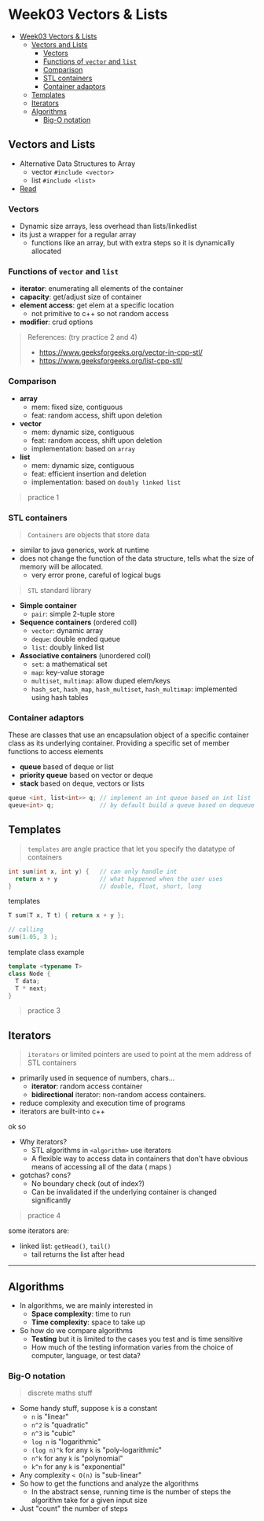 # Week03 Vectors & Lists

- [Week03 Vectors & Lists](#week03-vectors--lists)
  - [Vectors and Lists](#vectors-and-lists)
    - [Vectors](#vectors)
    - [Functions of `vector` and `list`](#functions-of-vector-and-list)
    - [Comparison](#comparison)
    - [STL containers](#stl-containers)
    - [Container adaptors](#container-adaptors)
  - [Templates](#templates)
  - [Iterators](#iterators)
  - [Algorithms](#algorithms)
    - [Big-O notation](#big-o-notation)

## Vectors and Lists

- Alternative Data Structures to Array
  - vector `#include <vector>`
  - list `#include <list>`
- [Read](https://thispointer.com/difference-between-vector-and-list-in-c/)

### Vectors

- Dynamic size arrays, less overhead than lists/linkedlist
- its just a wrapper for a regular array
  - functions like an array, but with extra steps so it is dynamically allocated

### Functions of `vector` and `list`

- **iterator**: enumerating all elements of the container
- **capacity**: get/adjust size of container
- **element access**: get elem at a specific location
  - not primitive to c++ so not random access
- **modifier**: crud options

> References: (try practice 2 and 4)
> - https://www.geeksforgeeks.org/vector-in-cpp-stl/
> - https://www.geeksforgeeks.org/list-cpp-stl/

### Comparison

- **array**
  - mem: fixed size, contiguous
  - feat: random access, shift upon deletion
- **vector**
  - mem: dynamic size, contiguous
  - feat: random access, shift upon deletion
  - implementation: based on `array`
- **list**
  - mem: dynamic size, contiguous
  - feat: efficient insertion and deletion 
  - implementation: based on `doubly linked list`

> practice 1

### STL containers

> `Containers` are objects that store data

- similar to java generics, work at runtime
- does not change the function of the data structure, tells what the size of memory will be allocated.
  - very error prone, careful of logical bugs

> `STL` standard library

- **Simple container**
  - `pair`: simple 2-tuple store
- **Sequence containers** (ordered coll)
  - `vector`: dynamic array
  - `deque`: double ended queue
  - `list`: doubly linked list
- **Associative containers** (unordered coll)
  - `set`: a mathematical set
  - `map`: key-value storage
  - `multiset`, `multimap`: allow duped elem/keys
  - `hash_set`, `hash_map`, `hash_multiset`, `hash_multimap`: implemented using hash tables

### Container adaptors

These are classes that use an encapsulation object of a specific container class as its underlying container.
Providing a specific set of member functions to access elements

- **queue** based of deque or list
- **priority queue** based on vector or deque
- **stack** based on deque, vectors or lists

```cpp
queue <int, list<int>> q; // implement an int queue based on int list
queue<int> q;             // by default build a queue based on dequeue
```

## Templates

> `templates` are angle practice that let you specify the datatype of containers

```cpp
int sum(int x, int y) {   // can only handle int
  return x + y            // what happened when the user uses
}                         // double, float, short, long
```

templates

```cpp
T sum(T x, T t) { return x + y };

// calling
sum(1.05, 3 );
```

template class example
```cpp
template <typename T>
class Node {
  T data;
  T * next;
}
```

> practice 3

## Iterators

> `iterators` or limited pointers are used to point at the mem address of STL containers

- primarily used in sequence of  numbers, chars...
  - **iterator**: random access container
  - **bidirectional** iterator: non-random access containers.
- reduce complexity and execution time of programs
- iterators are built-into c++ 

ok so

- Why iterators?
  - STL algorithms in `<algorithm>` use iterators
  - A flexible way to access data in containers that don't have obvious means of accessing all of the data ( maps )
- gotchas? cons?
  - No boundary check (out of index?)
  - Can be invalidated if the underlying container is changed significantly

> practice 4

some iterators are:

- linked list: `getHead()`, `tail()`
  - tail returns the list after head

---- 

## Algorithms

- In algorithms, we are mainly interested in
  - **Space complexity**: time to run
  - **Time complexity**: space to take up
- So how do we compare algorithms
  - **Testing** but it is limited to the cases you test and is time sensitive
  - How much of the testing information varies from the choice of computer, language, or test data?

### Big-O notation

> discrete maths stuff

- Some handy stuff, suppose `k` is a constant
  - `n` is "linear"
  - `n^2` is "quadratic"
  - `n^3` is "cubic"
  - `log n` is "logarithmic"
  - `(log n)^k` for any `k` is "poly-logarithmic"
  - `n^k` for any `k` is "polynomial"
  - `k^n` for any `k` is "exponential"
- Any complexity `< O(n)` is "sub-linear"
- So how to get the functions and analyze the algorithms
  - In the abstract sense, running time is the number of steps the algorithm take for a given input size
- Just "count" the number of steps


